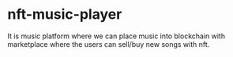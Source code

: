 # nft-music-player
It is music platform where we can place music into blockchain with marketplace where the users can sell/buy new songs with nft.
